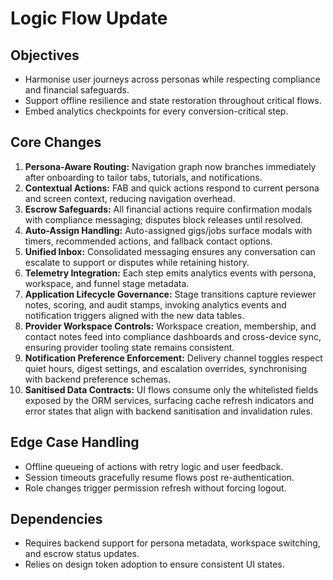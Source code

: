 # Logic Flow Update

## Objectives
- Harmonise user journeys across personas while respecting compliance and financial safeguards.
- Support offline resilience and state restoration throughout critical flows.
- Embed analytics checkpoints for every conversion-critical step.

## Core Changes
1. **Persona-Aware Routing:** Navigation graph now branches immediately after onboarding to tailor tabs, tutorials, and notifications.
2. **Contextual Actions:** FAB and quick actions respond to current persona and screen context, reducing navigation overhead.
3. **Escrow Safeguards:** All financial actions require confirmation modals with compliance messaging; disputes block releases until resolved.
4. **Auto-Assign Handling:** Auto-assigned gigs/jobs surface modals with timers, recommended actions, and fallback contact options.
5. **Unified Inbox:** Consolidated messaging ensures any conversation can escalate to support or disputes while retaining history.
6. **Telemetry Integration:** Each step emits analytics events with persona, workspace, and funnel stage metadata.
7. **Application Lifecycle Governance:** Stage transitions capture reviewer notes, scoring, and audit stamps, invoking analytics events and notification triggers aligned with the new data tables.
8. **Provider Workspace Controls:** Workspace creation, membership, and contact notes feed into compliance dashboards and cross-device sync, ensuring provider tooling state remains consistent.
9. **Notification Preference Enforcement:** Delivery channel toggles respect quiet hours, digest settings, and escalation overrides, synchronising with backend preference schemas.
10. **Sanitised Data Contracts:** UI flows consume only the whitelisted fields exposed by the ORM services, surfacing cache refresh indicators and error states that align with backend sanitisation and invalidation rules.

## Edge Case Handling
- Offline queueing of actions with retry logic and user feedback.
- Session timeouts gracefully resume flows post re-authentication.
- Role changes trigger permission refresh without forcing logout.

## Dependencies
- Requires backend support for persona metadata, workspace switching, and escrow status updates.
- Relies on design token adoption to ensure consistent UI states.
